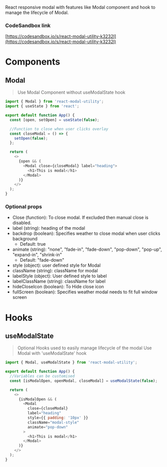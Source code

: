 React responsive modal with features like Modal component and hook to manage the lifecycle of Modal.

### CodeSandbox link

[https://codesandbox.io/s/react-modal-utility-k3232l](https://codesandbox.io/s/react-modal-utility-k3232l)

# Components

## Modal

> Use Modal Component without useModalState hook

```js
import { Modal } from 'react-modal-utility';
import { useState } from 'react';

export default function App() {
  const [open, setOpen] = useState(false);

  //Function to close when user clicks overlay
  const closeModal = () => {
    setOpen(false);
  };

  return (
    <>
      {open && (
        <Modal close={closeModal} label="heading">
          <h1>This is modal</h1>
        </Modal>
      )}
    </>
  );
}
```

### Optional props

- Close (function): To close modal. If excluded then manual close is disabled.
- label (string): heading of the modal
- backdrop (boolean): Specifies weather to close modal when user clicks background
  - Default: true
- animate (string): "none", "fade-in", "fade-down", "pop-down", "pop-up", "expand-in", "shrink-in"
  - Default: "fade-down"
- style (object): user defined style for Modal
- className (string): className for modal
- labelStyle (object): User defined style to label
- labelClassName (string): className for label
- hideCloseIcon (boolean): To Hide close icon
- fullScreen (boolean): Specifies weather modal needs to fit full window screen

# Hooks

## useModalState

> Optional Hooks used to easily manage lifecycle of the modal
> Use Modal with 'useModalState' hook

```js
import { Modal, useModalState } from 'react-modal-utility';

export default function App() {
  //Variables can be customised
  const [isModalOpen, openModal, closeModal] = useModalState(false);

  return (
    <>
      {isModalOpen && (
        <Modal
          close={closeModal}
          label="heading"
          style={{ padding: '10px' }}
          className="modal-style"
          animate="pop-down"
        >
          <h1>This is modal</h1>
        </Modal>
      )}
    </>
  );
}
```

